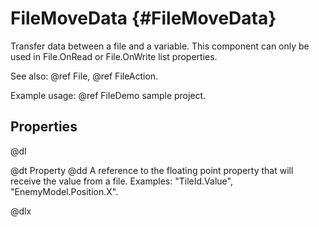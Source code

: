 # FileMoveData {#FileMoveData}

Transfer data between a file and a variable. This component can only be used in File.OnRead or File.OnWrite list properties.

See also: @ref File, @ref FileAction.

Example usage: @ref FileDemo sample project.

## Properties

@dl

@dt Property
@dd A reference to the floating point property that will receive the value from a file. Examples: "TileId.Value", "EnemyModel.Position.X".

@dlx
